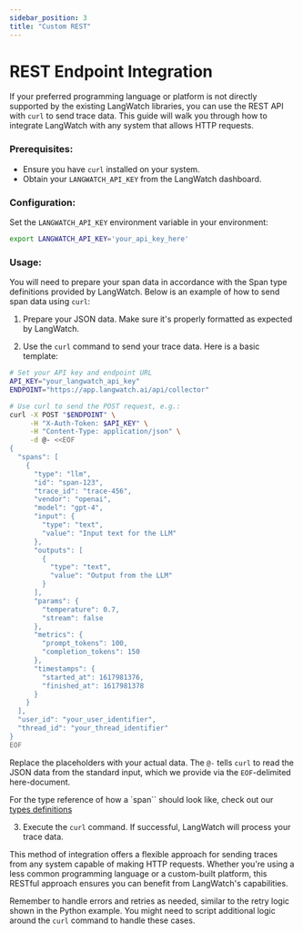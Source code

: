 ```yaml
---
sidebar_position: 3
title: "Custom REST"
---
```


# REST Endpoint Integration

If your preferred programming language or platform is not directly supported by the existing LangWatch libraries, you can use the REST API with `curl` to send trace data. This guide will walk you through how to integrate LangWatch with any system that allows HTTP requests.

### Prerequisites:

- Ensure you have `curl` installed on your system.
- Obtain your `LANGWATCH_API_KEY` from the LangWatch dashboard.

### Configuration:

Set the `LANGWATCH_API_KEY` environment variable in your environment:

```bash
export LANGWATCH_API_KEY='your_api_key_here'
```

### Usage:

You will need to prepare your span data in accordance with the Span type definitions provided by LangWatch. Below is an example of how to send span data using `curl`:

1. Prepare your JSON data. Make sure it's properly formatted as expected by LangWatch.

2. Use the `curl` command to send your trace data. Here is a basic template:

```bash
# Set your API key and endpoint URL
API_KEY="your_langwatch_api_key"
ENDPOINT="https://app.langwatch.ai/api/collector"

# Use curl to send the POST request, e.g.:
curl -X POST "$ENDPOINT" \
     -H "X-Auth-Token: $API_KEY" \
     -H "Content-Type: application/json" \
     -d @- <<EOF
{
  "spans": [
    {
      "type": "llm",
      "id": "span-123",
      "trace_id": "trace-456",
      "vendor": "openai",
      "model": "gpt-4",
      "input": {
        "type": "text",
        "value": "Input text for the LLM"
      },
      "outputs": [
        {
          "type": "text",
          "value": "Output from the LLM"
        }
      ],
      "params": {
        "temperature": 0.7,
        "stream": false
      },
      "metrics": {
        "prompt_tokens": 100,
        "completion_tokens": 150
      },
      "timestamps": {
        "started_at": 1617981376,
        "finished_at": 1617981378
      }
    }
  ],
  "user_id": "your_user_identifier",
  "thread_id": "your_thread_identifier"
}
EOF
```

Replace the placeholders with your actual data. The `@-` tells `curl` to read the JSON data from the standard input, which we provide via the `EOF`-delimited here-document.

<!-- TODO: replace with a sdk reference link for the type -->
For the type reference of how a `span`` should look like, check out our [types definitions](https://github.com/langwatch/langwatch/blob/main/python-sdk/langwatch/types.py#L73)

3. Execute the `curl` command. If successful, LangWatch will process your trace data.

This method of integration offers a flexible approach for sending traces from any system capable of making HTTP requests. Whether you're using a less common programming language or a custom-built platform, this RESTful approach ensures you can benefit from LangWatch's capabilities.

Remember to handle errors and retries as needed, similar to the retry logic shown in the Python example. You might need to script additional logic around the `curl` command to handle these cases.

